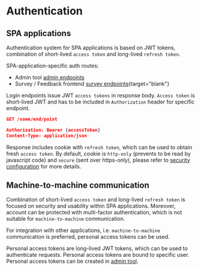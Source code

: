 # Authentication

## SPA applications

Authentication system for SPA applications is based on JWT tokens, combination of short-lived `access token` and long-lived `refresh token`.

SPA-application-specific auth routes:

- Admin tool [admin endpoints](/api/admin/authentication)
- Survey / Feedback frontend [survey endpoints](/open-api.html){target="blank"}

Login endpoints issue JWT `access tokens` in response body. `Access token` is short-lived JWT and has to be included in `Authorization` header for specific endpoint.

```json
GET /some/end/point

Authorization: Bearer {accessToken}
Content-Type: application/json
```

Response includes cookie with `refresh token`, which can be used to obtain fresh `access token`. By default, cookie is `http-only` (prevents to be read by javascript code) and `secure` (sent over https-only), please refer to [security configuration](/config/api/security#json-web-tokens) for more details.

## Machine-to-machine communication

Combination of short-lived `access token` and long-lived `refresh token` is focused on security and usability within SPA applications. Moreover, account can be protected with multi-factor authentication, which is not suitable for `machine-to-machine` communication.

For integration with other applications, i.e. `machine-to-machine` communication is preferred, personal access tokens can be used.

Personal access tokens are long-lived JWT tokens, which can be used to authenticate requests. Personal access tokens are bound to specific user. Personal access tokens can be created in [admin tool](/admin/user/personal-access-tokens).
